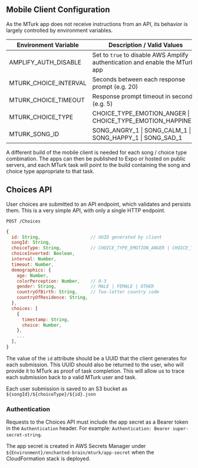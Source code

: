## Mobile Client Configuration
As the MTurk app does not receive instructions from an API, its behavior is largely controlled by environment variables.

| Environment Variable  | Description / Valid Values                                                   |
| --------------------- | ---------------------------------------------------------------------------- |
| AMPLIFY_AUTH_DISABLE  | Set to `true` to disable AWS Amplify authentication and enable the MTurk app |
| MTURK_CHOICE_INTERVAL | Seconds between each response prompt (e.g. 20)                               |
| MTURK_CHOICE_TIMEOUT  | Response prompt timeout in seconds (e.g. 5)                                  |
| MTURK_CHOICE_TYPE     | CHOICE_TYPE_EMOTION_ANGER \| CHOICE_TYPE_EMOTION_HAPPINESS                   |
| MTURK_SONG_ID         | SONG_ANGRY_1 \| SONG_CALM_1 \| SONG_HAPPY_1 \| SONG_SAD_1                    |

A different build of the mobile client is needed for each song / choice type combination. The apps can then be published to Expo or hosted on public servers, and each MTurk task will point to the build containing the song and choice type appropriate to that task.

## Choices API
User choices are submitted to an API endpoint, which validates and persists them. This is a very simple API, with only a single HTTP endpoint.

`POST /Choices`
```js
{
  id: String,                   // UUID generated by client
  songId: String,
  choiceType: String,           // CHOICE_TYPE_EMOTION_ANGER | CHOICE_TYPE_EMOTION_HAPPINESS
  choiceInverted: Boolean,
  interval: Number,
  timeout: Number,
  demographics: {
    age: Number,
    colorPerception: Number,    // 0-3
    gender: String,             // MALE | FEMALE | OTHER
    countryOfBirth: String,     // Two-letter country code
    countryOfResidence: String,
  },
  choices: [
    {
      timestamp: String,
      choice: Number,
    },
    ...
  ],
}
```

The value of the `id` attribute should be a UUID that the client generates for each submission. This UUID should also be returned to the user, who will provide it to MTurk as proof of task completion. This will allow us to trace each submission back to a valid MTurk user and task.

Each user submission is saved to an S3 bucket as `${songId}/${choiceType}/${id}.json`

### Authentication
Requests to the Choices API must include the app secret as a Bearer token in the `Authentication` header. For example: `Authentication: Bearer super-secret-string`.

The app secret is created in AWS Secrets Manager under `${Environment}/enchanted-brain/mturk/app-secret` when the CloudFormation stack is deployed.